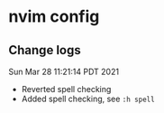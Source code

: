 # nvim config

## Change logs

Sun Mar 28 11:21:14 PDT 2021

- Reverted spell checking
- Added spell checking, see `:h spell`
